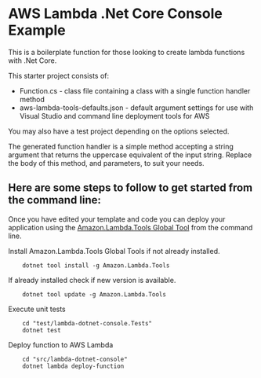 # AWS Lambda .Net Core Console Example

This is a boilerplate function for those looking to create lambda functions with .Net Core.

This starter project consists of:

- Function.cs - class file containing a class with a single function handler method
- aws-lambda-tools-defaults.json - default argument settings for use with Visual Studio and command line deployment tools for AWS

You may also have a test project depending on the options selected.

The generated function handler is a simple method accepting a string argument that returns the uppercase equivalent of the input string. Replace the body of this method, and parameters, to suit your needs.

## Here are some steps to follow to get started from the command line:

Once you have edited your template and code you can deploy your application using the [Amazon.Lambda.Tools Global Tool](https://github.com/aws/aws-extensions-for-dotnet-cli#aws-lambda-amazonlambdatools) from the command line.

Install Amazon.Lambda.Tools Global Tools if not already installed.

```
    dotnet tool install -g Amazon.Lambda.Tools
```

If already installed check if new version is available.

```
    dotnet tool update -g Amazon.Lambda.Tools
```

Execute unit tests

```
    cd "test/lambda-dotnet-console.Tests"
    dotnet test
```

Deploy function to AWS Lambda

```
    cd "src/lambda-dotnet-console"
    dotnet lambda deploy-function
```
